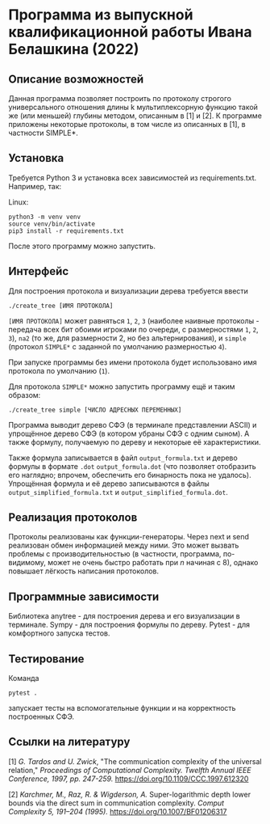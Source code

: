 # Программа из выпускной квалификационной работы Ивана Белашкина (2022)

## Описание возможностей

Данная программа позволяет построить по протоколу строгого универсального отношения длины k мультиплексорную функцию такой же (или меньшей) глубины методом, описанным в [1] и [2]. К программе приложены некоторые протоколы, в том числе из описанных в [1], в частности SIMPLE\*.

## Установка

Требуется Python 3 и установка всех зависимостей из requirements.txt. Например, так:

Linux:

```
python3 -m venv venv
source venv/bin/activate
pip3 install -r requirements.txt
```

После этого программу можно запустить.

## Интерфейс

Для построения протокола и визуализации дерева требуется ввести 

`./create_tree [ИМЯ ПРОТОКОЛА]`

`[ИМЯ ПРОТОКОЛА]` может равняться `1`, `2`, `3` (наиболее наивные протоколы - передача всех бит обоими игроками по очереди, с размерностями `1`, `2`, `3`), `na2` (то же, для размерности 2, но без альтернирования), и `simple` (протокол `SIMPLE*` с заданной по умолчанию размерностью `4`).

При запуске программы без имени протокола будет использовано имя протокола по умолчанию (`1`).

Для протокола `SIMPLE*` можно запустить программу ещё и таким образом:

`./create_tree simple [ЧИСЛО АДРЕСНЫХ ПЕРЕМЕННЫХ]`

Программа выводит дерево СФЭ (в терминале представлении ASCII) и упрощённое дерево СФЭ (в котором убраны СФЭ с одним сыном). А также формулу, получаемую по дереву и некоторые её характеристики.

Также формула записывается в файл `output_formula.txt` и дерево формулы в формате `.dot` `output_formula.dot` (что позволяет отобразить его наглядно; впрочем, обеспечить его бинарность пока не удалось). Упрощённая формула и её дерево записываются в файлы `output_simplified_formula.txt` и `output_simplified_formula.dot`.

## Реализация протоколов

Протоколы реализованы как функции-генераторы. Через next и send реализован обмен информацией между ними. Это может вызвать проблемы с производительностью (в частности, программа, по-видимому, может не очень быстро работать при $n$ начиная с 8), однако повышает лёгкость написания протоколов.

## Программные зависимости

Библиотека anytree - для построения дерева и его визуализации в терминале. Sympy - для построения формулы по дереву. Pytest - для комфортного запуска тестов.

## Тестирование

Команда

`pytest .` 

запускает тесты на вспомогательные функции и на корректность построенных СФЭ. 

## Ссылки на литературу 

[1] _G. Tardos and U. Zwick_, "The communication complexity of the universal relation," _Proceedings of Computational Complexity. Twelfth Annual IEEE Conference, 1997, pp. 247-259._ https://doi.org/10.1109/CCC.1997.612320

[2] _Karchmer, M., Raz, R. & Wigderson, A._ Super-logarithmic depth lower bounds via the direct sum in communication complexity. _Comput Complexity 5, 191–204 (1995)._ https://doi.org/10.1007/BF01206317
